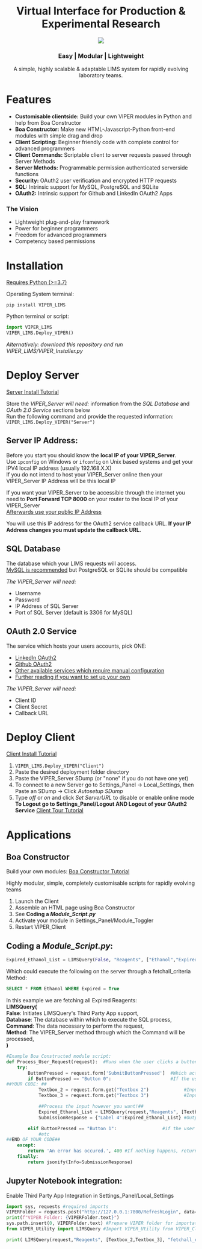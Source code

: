 <h1 align="center">Virtual Interface for Production & Experimental Research</h1>
<p align="center">
  <picture>
    <source srcset="./Viper_Icon_Small.ico"> 
    <img src="./Viper_Icon_Small.ico">
  </picture>
</p>

<h3 align="center">Easy | Modular | Lightweight</h3>

<p align="center">A simple, highly scalable & adaptable LIMS system for rapidly evolving laboratory teams.</p>

# Features
- **Customisable clientside:** Build your own VIPER modules in Python and help from Boa Constructor
- **Boa Constructor:** Make new HTML-Javascript-Python front-end modules with simple drag and drop
- **Client Scripting:** Beginner friendly code with complete control for advanced programmers
- **Client Commands:** Scriptable client to server requests passed through Server Methods
- **Server Methods:** Programmable permission authenticated serverside functions
- **Security:** OAuth2 user verification and encrypted HTTP requests
- **SQL:** Intrinsic support for MySQL, PostgreSQL and SQLite 
- **OAuth2:** Intrinsic support for Github and LinkedIn OAuth2 Apps

### The Vision
- Lightweight plug-and-play framework
- Power for beginner programmers
- Freedom for advanced programmers
- Competency based permissions


# Installation
[Requires Python (>=3.7)](https://www.python.org/downloads/)

Operating System terminal:  
```
pip install VIPER_LIMS
```

Python terminal or script:  
```python
import VIPER_LIMS
VIPER_LIMS.Deploy_VIPER()
```

_Alternatively: download this repository and run VIPER_LIMS/VIPER_Installer.py_


# Deploy Server
[Server Install Tutorial](VIPER_Videos/VIPER_Server_Install_Compressed.mp4)

Store the *VIPER_Server will need:* information from the *SQL Database* and *OAuth 2.0 Service* sections below  
Run the following command and provide the requested information:
```VIPER_LIMS.Deploy_VIPER("Server")```

## Server IP Address: 
Before you start you should know the **local IP of your VIPER_Server**.  
Use ```ipconfig``` on Windows or ```ifconfig``` on Unix based systems and get your IPV4 local IP address (usually 192.168.X.X)  
If you do not intend to host your VIPER_Server online then your VIPER_Server IP Address will be this local IP  

If you want your VIPER_Server to be accessible through the internet you need to **Port Forward TCP 8000** on your router to the local IP of your VIPER_Server  
[Afterwards use your public IP Address](https://whatismyipaddress.com/)  

You will use this IP address for the OAuth2 service callback URL.
**If your IP Address changes you must update the callback URL.**

## SQL Database
The database which your LIMS requests will access.  
[MySQL is recommended](https://dev.mysql.com/downloads/workbench/) but PostgreSQL or SQLite should be compatible  

*The VIPER_Server will need:*
- Username
- Password
- IP Address of SQL Server 
- Port of SQL Server (default is 3306 for MySQL)

## OAuth 2.0 Service
The service which hosts your users accounts, pick ONE:  
- [LinkedIn OAuth2](https://www.linkedin.com/developers/secure/developer)  
- [Github OAuth2](https://github.com/settings/applications/new)  
- [Other available services which require manual configuration](https://requests-oauthlib.readthedocs.io/en/latest/examples/examples.html)  
- [Further reading if you want to set up your own](https://github.com/topics/oauth2-server?l=python)  

*The VIPER_Server will need:*
- Client ID
- Client Secret
- Callback URL


# Deploy Client
[Client Install Tutorial](VIPER_Videos/VIPER_Client_Install_Compressed.mp4)
1. ```VIPER_LIMS.Deploy_VIPER("Client")```
2. Paste the desired deployment folder directory
3. Paste the VIPER_Server SDump (or "none" if you do not have one yet)
4. To connect to a new Server go to Settings_Panel -> Local_Settings, then Paste an SDump -> Click *Autosetup SDump*
5. Type *off* or *on* and click *Set ServerURL* to disable or enable online mode  
**To Logout go to Settings_Panel/Logout AND Logout of your OAuth2 Service**
[Client Tour Tutorial](VIPER_Videos/VIPER_Client_Tour.mp4)


# Applications
## Boa Constructor
Build your own modules:
[Boa Constructor Tutorial](VIPER_Videos/VIPER_Boa_Constructor_Compressed.mp4)

Highly modular, simple, completely customisable scripts for rapidly evolving teams
1. Launch the Client  
2. Assemble an HTML page using Boa Constructor  
3. See **Coding a *Module_Script.py***
4. Activate your module in Settings_Panel/Module_Toggler
5. Restart VIPER_Client

## Coding a *Module_Script.py*:
```python
Expired_Ethanol_List = LIMSQuery(False, "Reagents", ["Ethanol","Expired"], "fetchall_criteria")) #Access the LIMS SQL Database
```
Which could execute the following on the server through a fetchall_criteria Method:
```sql
SELECT * FROM Ethanol WHERE Expired = True
```

In this example we are fetching all Expired Reagents:  
**LIMSQuery(**  
**False**:     Initiates LIMSQuery's Third Party App support,  
**Database**:  The database within which to execute the SQL process,  
**Command**:   The data necessary to perform the request,  
**Method**:  The VIPER_Server method through which the Command will be processed,  
**)** 

```python
#Example Boa Constructed module script:
def Process_User_Request(request):  #Runs when the user clicks a button on your Boa Constructed VIPER Module
    try:
        ButtonPressed = request.form['SubmitButtonPressed']  #Which action button has the user pressed?
        if ButtonPressed == "Button 0":                      #If the user pressed Action button 0 run the following
##YOUR CODE: ##
            Textbox_2 = request.form.get("Textbox 2")             #Input: The user's Textbox 2 input (e.g "Ethanol")
            Textbox_3 = request.form.get("Textbox 3")             #Input: The user's Textbox 3 input (e.g "Expired")

            ##Process the input however you want!##
            Expired_Ethanol_List = LIMSQuery(request,"Reagents", [Textbox_2,Textbox_3], "fetchall_expired") 
            SubmissionResponse = {"Label 4":Expired_Ethanol_List} #Output: Change the text in Label 4

        elif ButtonPressed == "Button 1":                 #if the user pressed a different button...
            #etc
##END OF YOUR CODE##
    except:
        return 'An error has occured.', 400 #If nothing happens, return nothing
    finally:        
        return jsonify(Info=SubmissionResponse) 
```

## Jupyter Notebook integration:  
Enable Third Party App Integration in Settings_Panel/Local_Settings  
```python
import sys, requests #required imports
VIPERFolder = requests.post("http://127.0.0.1:7800/RefreshLogin", data="locate") #get VIPER_Utility folder
print(f"VIPER Folder: {VIPERFolder.text}")
sys.path.insert(0, VIPERFolder.text) #Prepare VIPER folder for importation
from VIPER_Utility import LIMSQuery #Import VIPER_Utility from VIPER_Client

print( LIMSQuery(request,"Reagents", [Textbox_2,Textbox_3], "fetchall_expired") )
```
